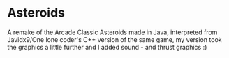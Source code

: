 # Asteroids

A remake of the Arcade Classic Asteroids made in Java, interpreted from Javidx9/One lone coder's C++ version of the same game, my version took the graphics a little further and I added sound - and thrust graphics :)
